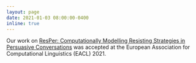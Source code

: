 ```yaml
---
layout: page
date: 2021-01-03 08:00:00-0400
inline: true
---
```


Our work on  [ResPer: Computationally Modelling Resisting Strategies in Persuasive Conversations]() was accepted at the European Association for Computational Linguistics (EACL) 2021. 
